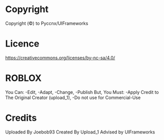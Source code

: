# Copyright

Copyright (©) to Pyccnx/UIFrameworks

# Licence

https://creativecommons.org/licenses/by-nc-sa/4.0/

# ROBLOX

You Can:
-Edit,
-Adapt,
-Change,
-Publish
But, You Must:
-Apply Credit to The Original Creator (upload_1),
-Do not use for Commercial-Use

# Credits

Uploaded By Joebob93
Created By Upload_1
Advised by UIFrameworks
